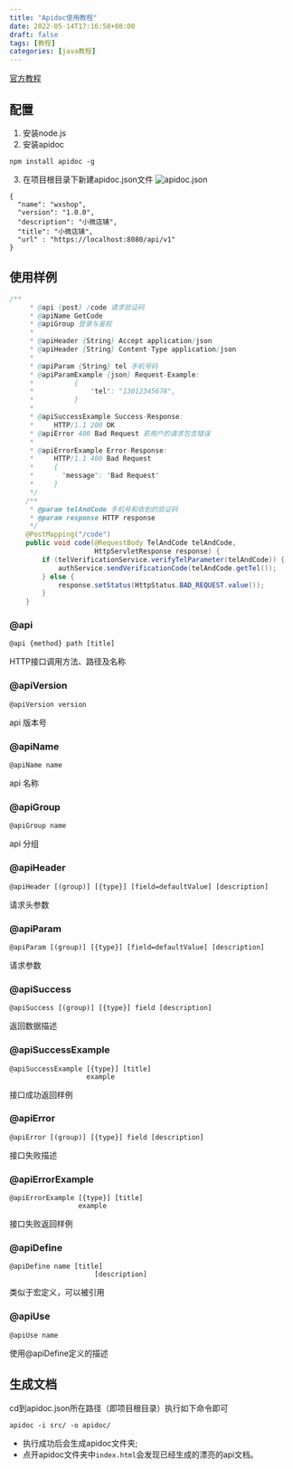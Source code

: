 ```yaml
---
title: "Apidoc使用教程"
date: 2022-05-14T17:16:58+08:00
draft: false
tags: [教程]
categories: [java教程]
---
```


[官方教程](https://apidocjs.com/)

## 配置

1. 安装node.js
2. 安装apidoc
```text
npm install apidoc -g
```

3. 在项目根目录下新建apidoc.json文件
![apidoc.json](/img/Apidoc使用教程/img.png)
```text
{
  "name": "wxshop",
  "version": "1.0.0",
  "description": "小微店铺",
  "title": "小微店铺",
  "url" : "https://localhost:8080/api/v1"
}
```

## 使用样例
```java
/**
     * @api {post} /code 请求验证码
     * @apiName GetCode
     * @apiGroup 登录与鉴权
     *
     * @apiHeader {String} Accept application/json
     * @apiHeader {String} Content-Type application/json
     *
     * @apiParam {String} tel 手机号码
     * @apiParamExample {json} Request-Example:
     *          {
     *              "tel": "13012345678",
     *          }
     *
     * @apiSuccessExample Success-Response:
     *     HTTP/1.1 200 OK
     * @apiError 400 Bad Request 若用户的请求包含错误
     *
     * @apiErrorExample Error-Response:
     *     HTTP/1.1 400 Bad Request
     *     {
     *       "message": "Bad Request"
     *     }
     */
    /**
     * @param telAndCode 手机号和收到的验证码
     * @param response HTTP response
     */
    @PostMapping("/code")
    public void code(@RequestBody TelAndCode telAndCode,
                     HttpServletResponse response) {
        if (telVerificationService.verifyTelParameter(telAndCode)) {
            authService.sendVerificationCode(telAndCode.getTel());
        } else {
            response.setStatus(HttpStatus.BAD_REQUEST.value());
        }
    }
```

### @api
```text
@api {method} path [title]
```
HTTP接口调用方法、路径及名称

### @apiVersion
```text
@apiVersion version
```
api 版本号

### @apiName
```text
@apiName name
```
api 名称

### @apiGroup
```text
@apiGroup name
```
api 分组

### @apiHeader
```text
@apiHeader [(group)] [{type}] [field=defaultValue] [description]
```
请求头参数

### @apiParam
```text
@apiParam [(group)] [{type}] [field=defaultValue] [description]
```
请求参数

### @apiSuccess
```text
@apiSuccess [(group)] [{type}] field [description]
```
返回数据描述

### @apiSuccessExample
```text
@apiSuccessExample [{type}] [title]
                   example
```
接口成功返回样例

### @apiError
```text
@apiError [(group)] [{type}] field [description]
```
接口失败描述

### @apiErrorExample
```text
@apiErrorExample [{type}] [title]
                 example
```
接口失败返回样例

### @apiDefine
```text
@apiDefine name [title]
                     [description]
```
类似于宏定义，可以被引用

### @apiUse
```text
@apiUse name
```
使用@apiDefine定义的描述

## 生成文档

cd到apidoc.json所在路径（即项目根目录）执行如下命令即可
```text
apidoc -i src/ -o apidoc/
```

* 执行成功后会生成apidoc文件夹;
* 点开apidoc文件夹中`index.html`会发现已经生成的漂亮的api文档。
